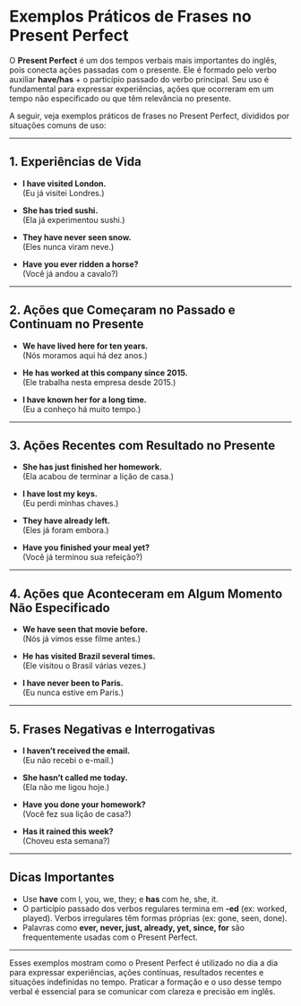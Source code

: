 # Exemplos Práticos de Frases no Present Perfect

O **Present Perfect** é um dos tempos verbais mais importantes do inglês, pois conecta ações passadas com o presente. Ele é formado pelo verbo auxiliar **have/has** + o particípio passado do verbo principal. Seu uso é fundamental para expressar experiências, ações que ocorreram em um tempo não especificado ou que têm relevância no presente.

A seguir, veja exemplos práticos de frases no Present Perfect, divididos por situações comuns de uso:

---

## 1. Experiências de Vida

- **I have visited London.**  
  (Eu já visitei Londres.)

- **She has tried sushi.**  
  (Ela já experimentou sushi.)

- **They have never seen snow.**  
  (Eles nunca viram neve.)

- **Have you ever ridden a horse?**  
  (Você já andou a cavalo?)

---

## 2. Ações que Começaram no Passado e Continuam no Presente

- **We have lived here for ten years.**  
  (Nós moramos aqui há dez anos.)

- **He has worked at this company since 2015.**  
  (Ele trabalha nesta empresa desde 2015.)

- **I have known her for a long time.**  
  (Eu a conheço há muito tempo.)

---

## 3. Ações Recentes com Resultado no Presente

- **She has just finished her homework.**  
  (Ela acabou de terminar a lição de casa.)

- **I have lost my keys.**  
  (Eu perdi minhas chaves.)

- **They have already left.**  
  (Eles já foram embora.)

- **Have you finished your meal yet?**  
  (Você já terminou sua refeição?)

---

## 4. Ações que Aconteceram em Algum Momento Não Especificado

- **We have seen that movie before.**  
  (Nós já vimos esse filme antes.)

- **He has visited Brazil several times.**  
  (Ele visitou o Brasil várias vezes.)

- **I have never been to Paris.**  
  (Eu nunca estive em Paris.)

---

## 5. Frases Negativas e Interrogativas

- **I haven’t received the email.**  
  (Eu não recebi o e-mail.)

- **She hasn’t called me today.**  
  (Ela não me ligou hoje.)

- **Have you done your homework?**  
  (Você fez sua lição de casa?)

- **Has it rained this week?**  
  (Choveu esta semana?)

---

## Dicas Importantes

- Use **have** com I, you, we, they; e **has** com he, she, it.
- O particípio passado dos verbos regulares termina em **-ed** (ex: worked, played). Verbos irregulares têm formas próprias (ex: gone, seen, done).
- Palavras como **ever, never, just, already, yet, since, for** são frequentemente usadas com o Present Perfect.

---

Esses exemplos mostram como o Present Perfect é utilizado no dia a dia para expressar experiências, ações contínuas, resultados recentes e situações indefinidas no tempo. Praticar a formação e o uso desse tempo verbal é essencial para se comunicar com clareza e precisão em inglês.